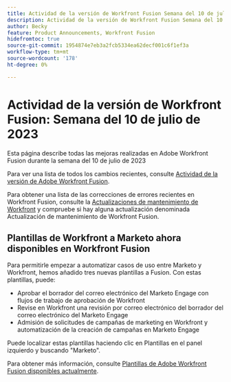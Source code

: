 ```yaml
---
title: Actividad de la versión de Workfront Fusion Semana del 10 de julio de 2023
description: Actividad de la versión de Workfront Fusion Semana del 10 de julio de 2023
author: Becky
feature: Product Announcements, Workfront Fusion
hidefromtoc: true
source-git-commit: 1954874e7eb3a2fcb5334ea62decf001c6f1ef3a
workflow-type: tm+mt
source-wordcount: '178'
ht-degree: 0%

---
```


# Actividad de la versión de Workfront Fusion: Semana del 10 de julio de 2023

Esta página describe todas las mejoras realizadas en Adobe Workfront Fusion durante la semana del 10 de julio de 2023

Para ver una lista de todos los cambios recientes, consulte [Actividad de la versión de Adobe Workfront Fusion](../../../product-announcements/product-releases/fusion-release-activity/fusion-release-activity.md).

Para obtener una lista de las correcciones de errores recientes en Workfront Fusion, consulte la [Actualizaciones de mantenimiento de Workfront](https://experienceleague.adobe.com/docs/workfront-known-issues/releases/current-updates.html) y compruebe si hay alguna actualización denominada Actualización de mantenimiento de Workfront Fusion.

## Plantillas de Workfront a Marketo ahora disponibles en Workfront Fusion

Para permitirle empezar a automatizar casos de uso entre Marketo y Workfront, hemos añadido tres nuevas plantillas a Fusion. Con estas plantillas, puede:

* Aprobar el borrador del correo electrónico del Marketo Engage con flujos de trabajo de aprobación de Workfront
* Revise en Workfront una revisión por correo electrónico del borrador del correo electrónico del Marketo Engage
* Admisión de solicitudes de campañas de marketing en Workfront y automatización de la creación de campañas en Marketo Engage

Puede localizar estas plantillas haciendo clic en Plantillas en el panel izquierdo y buscando &quot;Marketo&quot;.

Para obtener más información, consulte [Plantillas de Adobe Workfront Fusion disponibles actualmente](/help/quicksilver/workfront-fusion/scenarios/templates/currently-available-fusion-templates.md#workfront-marketo-templates).



